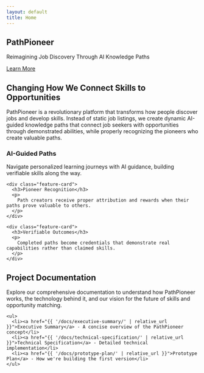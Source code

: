 ```yaml
---
layout: default
title: Home
---
```


<section class="hero">
  <div class="container">
    <h1>PathPioneer</h1>
    <p>Reimagining Job Discovery Through AI Knowledge Paths</p>
    <a href="{{ '/docs/executive-summary/' | relative_url }}" class="cta-button">Learn More</a>
  </div>
</section>

<div class="container">
  <section class="intro">
    <h2>Changing How We Connect Skills to Opportunities</h2>
    <p>
      PathPioneer is a revolutionary platform that transforms how people discover jobs and develop skills. 
      Instead of static job listings, we create dynamic AI-guided knowledge paths that connect job seekers 
      with opportunities through demonstrated abilities, while properly recognizing the pioneers who create 
      valuable paths.
    </p>
  </section>

  <section class="feature-grid">
    <div class="feature-card">
      <h3>AI-Guided Paths</h3>
      <p>
        Navigate personalized learning journeys with AI guidance, building verifiable skills along the way.
      </p>
    </div>
    
    <div class="feature-card">
      <h3>Pioneer Recognition</h3>
      <p>
        Path creators receive proper attribution and rewards when their paths prove valuable to others.
      </p>
    </div>
    
    <div class="feature-card">
      <h3>Verifiable Outcomes</h3>
      <p>
        Completed paths become credentials that demonstrate real capabilities rather than claimed skills.
      </p>
    </div>
  </section>

  <section class="documentation-preview">
    <h2>Project Documentation</h2>
    <p>
      Explore our comprehensive documentation to understand how PathPioneer works, the technology behind it,
      and our vision for the future of skills and opportunity matching.
    </p>
    
    <ul>
      <li><a href="{{ '/docs/executive-summary/' | relative_url }}">Executive Summary</a> - A concise overview of the PathPioneer concept</li>
      <li><a href="{{ '/docs/technical-specification/' | relative_url }}">Technical Specification</a> - Detailed technical implementation</li>
      <li><a href="{{ '/docs/prototype-plan/' | relative_url }}">Prototype Plan</a> - How we're building the first version</li>
    </ul>
  </section>
</div>
